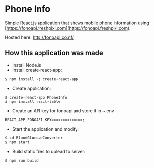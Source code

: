 # Phone Info

Simple React.js application that shows mobile phone information using [https://fonoapi.freshpixl.com](https://fonoapi.freshpixl.com).

Hosted here: http://fonoapi.co.nf/

## How this application was made

- Install [Node.js](https://nodejs.org)
- Install create-react-app: 
```console
$ npm install -g create-react-app
```
- Create application:
```console
$ create-react-app PhoneInfo
$ npm install react-table
```
- Create an API key for fonoapi and store it in ~\.env
```console
REACT_APP_FONOAPI_KEY=xxxxxxxxxxxxx;
```
- Start the application and modify:
```console
$ cd BloodGlucoseConverter
$ npm start
```
- Build static files to uplead to server:
```console
$ npm run build
```
